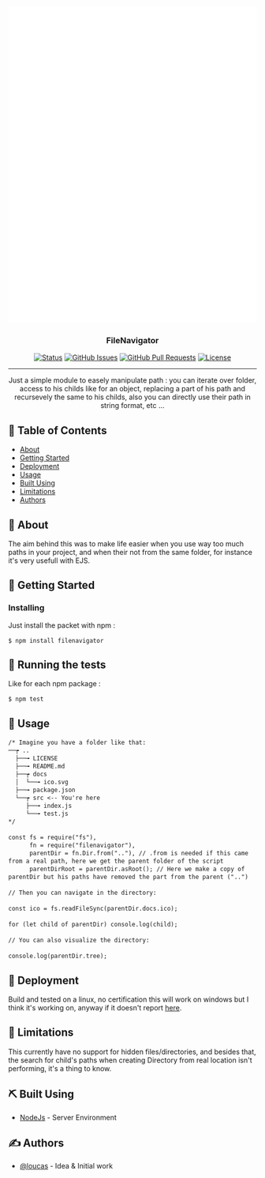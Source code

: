 <p align="center">
  <a href="" rel="noopener">
 <img height="640px" width="1280px" src="https://raw.githubusercontent.com/LoucasMaillet/fileNavigator/main/docs/ico.svg" alt="Project logo"></a>
</p>

<h3 align="center">FileNavigator</h3>

<div align="center">

[![Status](https://img.shields.io/badge/status-active-success.svg)]()
[![GitHub Issues](https://img.shields.io/github/issues/kylelobo/The-Documentation-Compendium.svg)](/issues)
[![GitHub Pull Requests](https://img.shields.io/github/issues-pr/kylelobo/The-Documentation-Compendium.svg)](/pulls)
[![License](https://img.shields.io/badge/license-MIT-blue.svg)](/LICENSE)

</div>

---

<p align="center">
  Just a simple module to easely manipulate path : you can iterate over folder, access to his childs like for an object, replacing a part of his path and recursevely the same to his childs, also you can directly use their path in string format, etc ...
</p>

## 📝 Table of Contents

- [About](#about)
- [Getting Started](#getting_started)
- [Deployment](#deployment)
- [Usage](#usage)
- [Built Using](#built_using)
- [Limitations](#limitations)
- [Authors](#authors)

## 🧐 About <a name = "about"></a>

The aim behind this was to make life easier when you use way too much paths in your project, and when their not from the same folder, for instance it's very usefull with EJS.

## 🏁 Getting Started <a name = "getting_started"></a>

### Installing

Just install the packet with npm :

```
$ npm install filenavigator
```

## 🔧 Running the tests <a name = "tests"></a>

Like for each npm package :

```
$ npm test
```

## 🎈 Usage <a name="usage"></a>

```
/* Imagine you have a folder like that:
──┮ ..
  ├──╼ LICENSE
  ├──╼ README.md
  ├──┮ docs
  │  └──╼ ico.svg
  ├──╼ package.json
  └──┮ src <-- You're here
     ├──╼ index.js
     └──╼ test.js
*/

const fs = require("fs"),
      fn = require("filenavigator"),
      parentDir = fn.Dir.from(".."), // .from is needed if this came from a real path, here we get the parent folder of the script
      parentDirRoot = parentDir.asRoot(); // Here we make a copy of parentDir but his paths have removed the part from the parent ("..")

// Then you can navigate in the directory:

const ico = fs.readFileSync(parentDir.docs.ico);

for (let child of parentDir) console.log(child);

// You can also visualize the directory:

console.log(parentDir.tree);

```

## 🚀 Deployment <a name = "deployment"></a>

Build and tested on a linux, no certification this will work on windows but I think it's working on, anyway if it doesn't report [here](/issues).

## 🚀 Limitations <a name = "limitations"></a>

This currently have no support for hidden files/directories, and besides that, the search for child's paths when creating Directory from real location isn't performing, it's a thing to know.

## ⛏️ Built Using <a name = "built_using"></a>

- [NodeJs](https://nodejs.org/en/) - Server Environment

## ✍️ Authors <a name = "authors"></a>

- [@loucas](https://github.com/LoucasMaillet) - Idea & Initial work